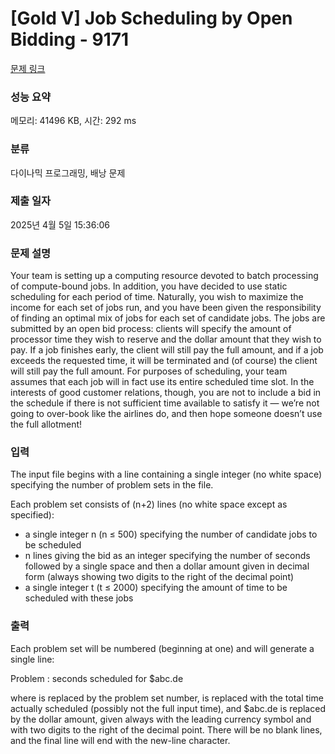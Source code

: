 # [Gold V] Job Scheduling by Open Bidding - 9171 

[문제 링크](https://www.acmicpc.net/problem/9171) 

### 성능 요약

메모리: 41496 KB, 시간: 292 ms

### 분류

다이나믹 프로그래밍, 배낭 문제

### 제출 일자

2025년 4월 5일 15:36:06

### 문제 설명

<p>Your team is setting up a computing resource devoted to batch processing of compute-bound jobs. In addition, you have decided to use static scheduling for each period of time. Naturally, you wish to maximize the income for each set of jobs run, and you have been given the responsibility of finding an optimal mix of jobs for each set of candidate jobs. The jobs are submitted by an open bid process: clients will specify the amount of processor time they wish to reserve and the dollar amount that they wish to pay. If a job finishes early, the client will still pay the full amount, and if a job exceeds the requested time, it will be terminated and (of course) the client will still pay the full amount. For purposes of scheduling, your team assumes that each job will in fact use its entire scheduled time slot. In the interests of good customer relations, though, you are not to include a bid in the schedule if there is not sufficient time available to satisfy it — we’re not going to over-book like the airlines do, and then hope someone doesn’t use the full allotment!</p>

### 입력 

 <p>The input file begins with a line containing a single integer (no white space) specifying the number of problem sets in the file.</p>

<p>Each problem set consists of (n+2) lines (no white space except as specified):</p>

<ul>
	<li>a single integer n (n ≤ 500) specifying the number of candidate jobs to be scheduled</li>
	<li>n lines giving the bid as an integer specifying the number of seconds followed by a single space and then a dollar amount given in decimal form (always showing two digits to the right of the decimal point)</li>
	<li>a single integer t (t ≤ 2000) specifying the amount of time to be scheduled with these jobs</li>
</ul>

### 출력 

 <p>Each problem set will be numbered (beginning at one) and will generate a single line:</p>

<p>Problem <k>: <t> seconds scheduled for <span>$</span>abc.de</p>

<p>where <k> is replaced by the problem set number, <t> is replaced with the total time actually scheduled (possibly not the full input time), and $abc.de is replaced by the dollar amount, given always with the leading currency symbol and with two digits to the right of the decimal point. There will be no blank lines, and the final line will end with the new-line character.</p>

